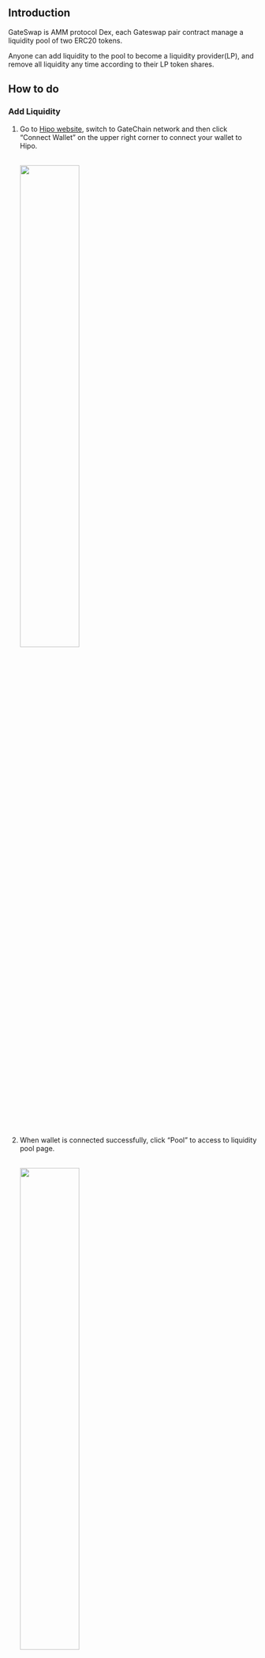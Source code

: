 ## Introduction

GateSwap is AMM protocol Dex, each Gateswap pair contract manage a liquidity pool of two ERC20 tokens. 

Anyone can add liquidity to the pool to become a liquidity provider(LP), and remove all liquidity any time according to their LP token shares.

## How to do

### Add Liquidity

1. Go to <a href="https://www.hipo.com/gatechain/en/" target="_blank">Hipo website</a>, switch to GateChain network and  then click “Connect Wallet” on the upper right corner to connect your wallet to Hipo. 

	<br/><img src="../../images/issuetoken1.png"  height=50% width=50%></br>

2. When wallet is connected successfully, click “Pool” to access to liquidity pool page. 

	<br/><img src="../../images/liquidity1.png"  height=50% width=50%></br>

3. On the liquidity pools page, click “Add Liquidity”. Select two token to add by selecting from a list of tokens or by directly entering the ERC20 token contract address.

	<br/><img src="../../images/liquidity2.png"  height=50% width=50%></br>

4.  When you adding token for the first time, wallet approve is required.  Click “Approve” button and you will be directed to the wallet to confirm approve. 

5. After wallet approve, click “Confirm” and you will be directed to wallet to confirm. 

6. When liquidity is added successfully, you will see balance change in your wallet 

7. On the liquidity pool page,  the liquidity provide information will display under ”My Liquidity Pools“ tab. You can continue to add more liquidity by using “Add” button or remove later using “Redemption” button.

	<br/><img src="../../images/liquidity3.png"  height=50% width=50%></br>

### Remove Liquidity 

1. Under “My Liquidity Pool”section, Click “Redemption”.

	<br/><img src="../../images/liquidity4.png"  height=50% width=50%></br>

2. If it is the first time you remove the liquidity, wallet approve is required. 

3. Choose the remove shares, then click “approve”.You will be directed to wallet to confirm approve. 

4.  After wallet approve, click “Redemption” and you will be directed to wallet to confirm.

	<br/><img src="../../images/liquidity4.png"  height=50% width=50%></br>

5. When withdrawal is successfully made, you will see your wallet balance change. 


### Swap

1. Go to <a href="https://www.hipo.com/gatechain/en/" target="_blank">Hipo website</a>, switch to GateChain network and then click “Connect Wallet” on the upper right corner to connect your wallet to Hipo. 

	<br/><img src="../../images/issuetoken1.png"  height=50% width=50%></br>

2. When wallet is connected successfully, Under “Swap” Section, choose the token to swap.  If it is the first time you swap the token, wallet approve is required. Click “Approve”button and you will be directed to wallet to confirm approve.

	<br/><img src="../../images/swap1.png"  height=50% width=50%></br>

3. After wallet authorization, click “Swap” to access to the flash swap page. Double check the swap information and then click “Swap”, which will direct you to the wallet to confirm. 

	<br/><img src="../../images/swap2.png"  height=50% width=50%></br>

4. When the swap is successfully made, you will see the wallet balance change.

**Please note:on the “portfolio” page, you can click “Authorized contract”to query authorized contracts or cancel authorization on a specific contract.**






